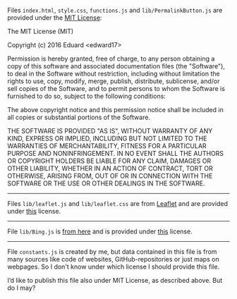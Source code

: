 Files `index.html`, `style.css`, `functions.js` and `lib/PermalinkButton.js` are provided under the [MIT License](https://en.wikipedia.org/wiki/MIT_License):

The MIT License (MIT)

Copyright (c) 2016 Eduard \<edward17\>

Permission is hereby granted, free of charge, to any person obtaining a copy
of this software and associated documentation files (the "Software"), to deal
in the Software without restriction, including without limitation the rights
to use, copy, modify, merge, publish, distribute, sublicense, and/or sell
copies of the Software, and to permit persons to whom the Software is
furnished to do so, subject to the following conditions:

The above copyright notice and this permission notice shall be included in all
copies or substantial portions of the Software.

THE SOFTWARE IS PROVIDED "AS IS", WITHOUT WARRANTY OF ANY KIND, EXPRESS OR
IMPLIED, INCLUDING BUT NOT LIMITED TO THE WARRANTIES OF MERCHANTABILITY,
FITNESS FOR A PARTICULAR PURPOSE AND NONINFRINGEMENT. IN NO EVENT SHALL THE
AUTHORS OR COPYRIGHT HOLDERS BE LIABLE FOR ANY CLAIM, DAMAGES OR OTHER
LIABILITY, WHETHER IN AN ACTION OF CONTRACT, TORT OR OTHERWISE, ARISING FROM,
OUT OF OR IN CONNECTION WITH THE SOFTWARE OR THE USE OR OTHER DEALINGS IN THE
SOFTWARE.

---

Files `lib/leaflet.js` and `lib/leaflet.css` are from [Leaflet](http://leafletjs.com/) and are provided under [this](https://github.com/Leaflet/Leaflet/blob/master/LICENSE) license.

---

File `lib/Bing.js` is [from here](https://github.com/shramov/leaflet-plugins/blob/master/layer/tile/Bing.js) and is provided under [this](https://github.com/shramov/leaflet-plugins/blob/master/LICENSE) license.

---

File `constants.js` is created by me, but data contained in this file is from many sources like code of websites, GitHub-repositories or just maps on webpages. So I don't know under which license I should provide this file.

I’d like to publish this file also under MIT License, as described above. But do I may?

